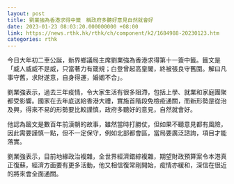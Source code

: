```yaml
---
layout: post
title: 劉業強為香港求得中籤　稱政府多聽好意見自然就會好
date: 2023-01-23 08:03:20.000000000 +08:00
link: https://news.rthk.hk/rthk/ch/component/k2/1684988-20230123.htm
categories: rthk
---
```


今日大年初二車公誕，新界鄉議局主席劉業強為香港求得第十一簽中籤。籤文是「威人威威不是威，只當著力有箴規；白登曾起高皇閣，終被張良守舊圍。解曰凡事守舊，求財遂意，自身得運，婚姻不合」。

劉業強表示，過去三年疫情，令大家生活有很多阻滯，包括上學、就業和家庭團聚都受影響。國家在去年底送給香港大禮，實施首階段免檢疫通關，而新形勢是從治及興，得來不易的形勢要比較謹慎，政府多聽好的意見，自然就會好。

他認為籤文是數百年前漢朝的故事，雖然當時打勝仗，但如果不聽意見都有風險，因此需要謹慎一點，但不一定保守，例如北部都會區，當局要廣泛諮詢，項目才能落實。

劉業強表示，目前地緣政治複雜，全世界經濟錯綜複雜，期望財政預算案令本港真正復蘇，經濟方面要有更多活動，他又相信復常剛開始，疫情亦緩和，深信在很近的將來會全面通關。
